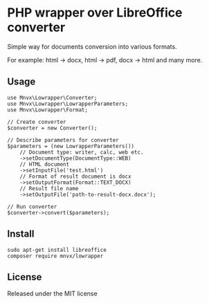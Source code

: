# PHP wrapper over LibreOffice converter
Simple way for documents conversion into various formats.

For example: html -> docx, html -> pdf, docx -> html and many more.

## Usage

```
use Mnvx\Lowrapper\Converter;
use Mnvx\Lowrapper\LowrapperParameters;
use Mnvx\Lowrapper\Format;

// Create converter
$converter = new Converter();

// Describe parameters for converter
$parameters = (new LowrapperParameters())
    // Document type: writer, calc, web etc.
    ->setDocumentType(DocumentType::WEB)
    // HTML document
    ->setInputFile('test.html')
    // Format of result document is docx
    ->setOutputFormat(Format::TEXT_DOCX)
    // Result file name
    ->setOutputFile('path-to-result-docx.docx');

// Run converter
$converter->convert($parameters);
```

## Install

```
sudo apt-get install libreoffice
composer require mnvx/lowrapper
```

## License

Released under the MIT license